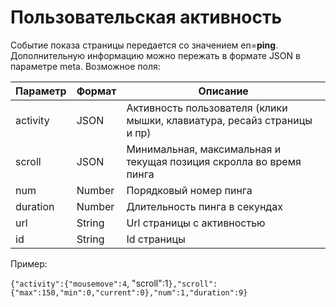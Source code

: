 # Пользовательская активность

Событие показа страницы передается со значением en=**ping**. Дополнительную информацию можно пережать в формате JSON в параметре meta. Возможное поля:

| Параметр | Формат | Описание                                                                |
| -------- | ------ | ----------------------------------------------------------------------- |
| activity | JSON   | Активность пользователя (клики мышки, клавиатура, ресайз страницы и пр) |
| scroll   | JSON   | Минимальная, максимальная и текущая позиция скролла во время пинга      |
| num      | Number | Порядковый номер пинга                                                  |
| duration | Number | Длительность пинга в секундах                                           |
| url      | String | Url страницы с активностью                                              |
| id       | String | Id страницы                                                             |

Пример:

`{"activity":{"mousemove":4`, "scroll":1`},"scroll":{"max":150,"min":0,"current":0},"num":1,"duration":9}`
